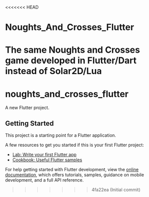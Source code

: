 <<<<<<< HEAD
# Noughts_And_Crosses_Flutter
The same Noughts and Crosses game developed in Flutter/Dart instead of Solar2D/Lua
=======
# noughts_and_crosses_flutter

A new Flutter project.

## Getting Started

This project is a starting point for a Flutter application.

A few resources to get you started if this is your first Flutter project:

- [Lab: Write your first Flutter app](https://docs.flutter.dev/get-started/codelab)
- [Cookbook: Useful Flutter samples](https://docs.flutter.dev/cookbook)

For help getting started with Flutter development, view the
[online documentation](https://docs.flutter.dev/), which offers tutorials,
samples, guidance on mobile development, and a full API reference.
>>>>>>> 4fa22ea (Initial commit)
